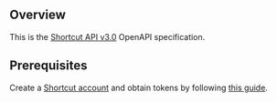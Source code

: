 ## Overview
This is the [Shortcut API v3.0](https://shortcut.com/api/rest/v3) OpenAPI specification.
## Prerequisites

  Create a [Shortcut account](https://shortcut.com) and obtain tokens by following [this guide](https://shortcut.com/api/rest/v3#Authentication).
